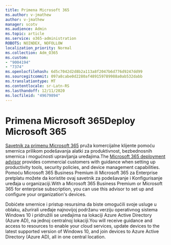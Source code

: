 ```yaml
---
title: Primena Microsoft 365
ms.author: v-jmathew
author: v-jmathew
manager: scotv
ms.audience: Admin
ms.topic: article
ms.service: o365-administration
ROBOTS: NOINDEX, NOFOLLOW
localization_priority: Normal
ms.collection: Adm_O365
ms.custom:
- "9004194"
- "7374"
ms.openlocfilehash: 6d5c7042d2d8b2a113a8f2047b6d776d9247dd99
ms.sourcegitcommit: 097a8cabe0d2280af489159789988a0ab532dabb
ms.translationtype: MT
ms.contentlocale: sr-Latn-RS
ms.lasthandoff: 12/11/2020
ms.locfileid: "49679894"
---
```

# <a name="deploy-microsoft-365"></a><span data-ttu-id="86fd7-102">Primena Microsoft 365</span><span class="sxs-lookup"><span data-stu-id="86fd7-102">Deploy Microsoft 365</span></span>

<span data-ttu-id="86fd7-103">[Savetnik za primenu Microsoft 365](https://go.microsoft.com/fwlink/?linkid=2072646) pruža komercijalne klijente pomoću smernica prilikom podešavanja alatki za produktivnost, bezbednosnih smernica i mogućnosti upravljanja uređajima.</span><span class="sxs-lookup"><span data-stu-id="86fd7-103">The [Microsoft 365 deployment advisor](https://go.microsoft.com/fwlink/?linkid=2072646) provides commercial customers with guidance when setting up productivity tools, security policies, and device management capabilities.</span></span> <span data-ttu-id="86fd7-104">Pomoću Microsoft 365 Business Premium ili Microsoft 365 za Enterprise pretplatu možete da koristite ovaj savetnik za podešavanje i Konfigurisanje uređaja u organizaciji.</span><span class="sxs-lookup"><span data-stu-id="86fd7-104">With a Microsoft 365 Business Premium or Microsoft 365 for enterprise subscription, you can use this advisor to set up and configure your organization's devices.</span></span>

<span data-ttu-id="86fd7-105">Dobićete smernice i pristup resursima da biste omogućili svoje usluge u oblaku, ažurirali uređaje najnovijoj podržanu verziju operativnog sistema Windows 10 i pridružili se uređajima na lokaciji Azure Active Directory (Azure AD), na jednoj centralnoj lokaciji.</span><span class="sxs-lookup"><span data-stu-id="86fd7-105">You will receive guidance and access to resources to enable your cloud services, update devices to the latest supported version of Windows 10, and join devices to Azure Active Directory (Azure AD), all in one central location.</span></span>
